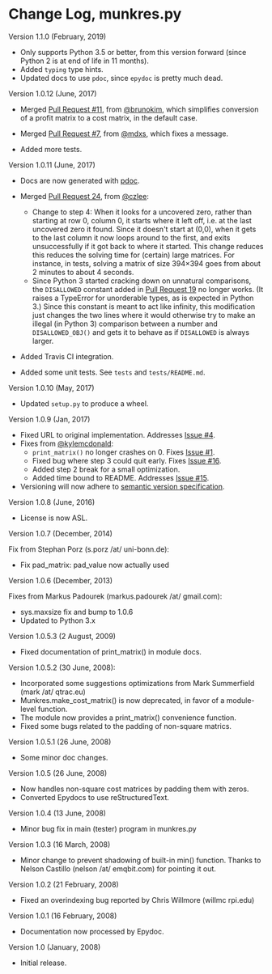 # Change Log, munkres.py

Version 1.1.0 (February, 2019)

- Only supports Python 3.5 or better, from this version forward (since Python
  2 is at end of life in 11 months).
- Added `typing` type hints.
- Updated docs to use `pdoc`, since `epydoc` is pretty much dead.

Version 1.0.12 (June, 2017)

- Merged [Pull Request #11](https://github.com/bmc/munkres/pull/11), from
  [@brunokim](https://github.com/brunokim), which simplifies conversion of a 
  profit matrix to a cost matrix, in the default case.
  
- Merged [Pull Request #7](https://github.com/bmc/munkres/pull/7), from
  [@mdxs](https://github.com/mdxs), which fixes a message.
  
- Added more tests.

Version 1.0.11 (June, 2017)

- Docs are now generated with [pdoc](https://github.com/BurntSushi/pdoc).

- Merged [Pull Request 24](https://github.com/bmc/munkres/pull/24), from
  [@czlee](https://github.com/czlee): 
    - Change to step 4: When it looks for a uncovered zero, rather than starting 
      at row 0, column 0, it starts where it left off, i.e. at the last 
      uncovered zero it found. Since it doesn't start at (0,0), when it gets to 
      the last column it now loops around to the first, and exits unsuccessfully 
      if it got back to where it started. This change reduces this reduces the 
      solving time for (certain) large matrices. For instance, in tests, 
      solving a matrix of size 394×394  goes from about 2 minutes to about 4 
      seconds.
    - Since Python 3 started cracking down on unnatural comparisons, the 
      `DISALLOWED` constant added in 
      [Pull Request 19](https://github.com/bmc/munkres/issues/19) no longer 
      works. (It raises a TypeError for unorderable types, as is expected in 
      Python 3.) Since this constant is meant to act like infinity, this 
      modification just changes the two lines where it would otherwise try to 
      make an illegal (in Python 3) comparison between a number and 
      `DISALLOWED_OBJ()` and gets it to behave as if `DISALLOWED` is always 
      larger.

- Added Travis CI integration.

- Added some unit tests. See `tests` and `tests/README.md`.

Version 1.0.10 (May, 2017)

- Updated `setup.py` to produce a wheel.

Version 1.0.9 (Jan, 2017)

- Fixed URL to original implementation. Addresses
  [Issue #4](https://github.com/bmc/munkres/issues/4).
- Fixes from [@kylemcdonald](https://github.com/kylemcdonald):
    - `print_matrix()` no longer crashes on 0. Fixes
      [Issue #1](https://github.com/bmc/munkres/issues/4).
    - Fixed bug where step 3 could quit early. Fixes 
      [Issue #16](https://github.com/bmc/munkres/issues/16).
    - Added step 2 break for a small optimization.
    - Added time bound to README. Addresses 
      [Issue #15](https://github.com/bmc/munkres/issues/15).
- Versioning will now adhere to
  [semantic version specification](http://semver.org).

Version 1.0.8 (June, 2016)

- License is now ASL.

Version 1.0.7 (December, 2014)

Fix from Stephan Porz (s.porz /at/ uni-bonn.de):
- Fix pad_matrix: pad_value now actually used

Version 1.0.6 (December, 2013)

Fixes from Markus Padourek (markus.padourek /at/ gmail.com):
- sys.maxsize fix and bump to 1.0.6
- Updated to Python 3.x 

Version 1.0.5.3 (2 August, 2009)

- Fixed documentation of print_matrix() in module docs.

Version 1.0.5.2 (30 June, 2008):

- Incorporated some suggestions optimizations from Mark Summerfield
  (mark /at/ qtrac.eu)
- Munkres.make_cost_matrix() is now deprecated, in favor of a module-level
  function.
- The module now provides a print_matrix() convenience function.
- Fixed some bugs related to the padding of non-square matrics.

Version 1.0.5.1 (26 June, 2008)

- Some minor doc changes.

Version 1.0.5 (26 June, 2008)

- Now handles non-square cost matrices by padding them with zeros.
- Converted Epydocs to use reStructuredText.

Version 1.0.4 (13 June, 2008)

- Minor bug fix in main (tester) program in munkres.py

Version 1.0.3 (16 March, 2008)

- Minor change to prevent shadowing of built-in min() function. Thanks to
  Nelson Castillo (nelson /at/ emqbit.com) for pointing it out.

Version 1.0.2 (21 February, 2008)

- Fixed an overindexing bug reported by Chris Willmore (willmc <at> rpi.edu)

Version 1.0.1 (16 February, 2008)

- Documentation now processed by Epydoc.

Version 1.0 (January, 2008)

- Initial release.
